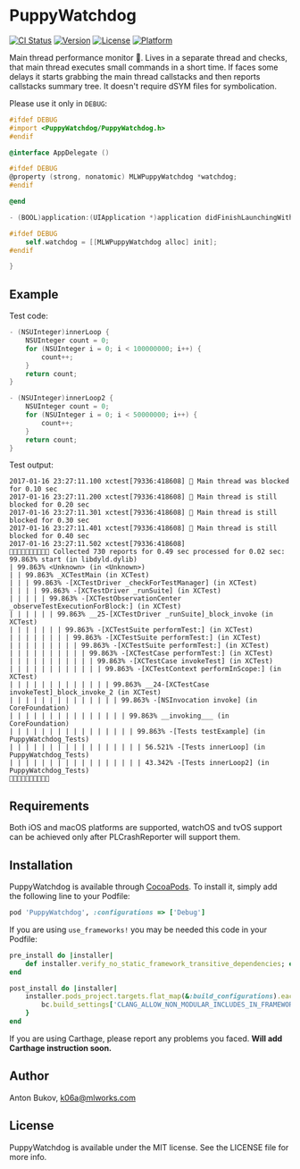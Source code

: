 # PuppyWatchdog

[![CI Status](http://img.shields.io/travis/ML-Works/PuppyWatchdog.svg?style=flat)](https://travis-ci.org/ML-Works/PuppyWatchdog)
[![Version](https://img.shields.io/cocoapods/v/PuppyWatchdog.svg?style=flat)](http://cocoapods.org/pods/PuppyWatchdog)
[![License](https://img.shields.io/cocoapods/l/PuppyWatchdog.svg?style=flat)](http://cocoapods.org/pods/PuppyWatchdog)
[![Platform](https://img.shields.io/cocoapods/p/PuppyWatchdog.svg?style=flat)](http://cocoapods.org/pods/PuppyWatchdog)

Main thread performance monitor 🐶. Lives in a separate thread and checks, that main thread executes small commands in a short time. If faces some delays it starts grabbing the main thread callstacks and then reports callstacks summary tree. It doesn't require dSYM files for symbolication.

Please use it only in `DEBUG`:
```objective-c
#ifdef DEBUG
#import <PuppyWatchdog/PuppyWatchdog.h>
#endif

@interface AppDelegate ()

#ifdef DEBUG
@property (strong, nonatomic) MLWPuppyWatchdog *watchdog;
#endif

@end

- (BOOL)application:(UIApplication *)application didFinishLaunchingWithOptions:(NSDictionary *)launchOptions {

#ifdef DEBUG
    self.watchdog = [[MLWPuppyWatchdog alloc] init];
#endif

}
```

## Example

Test code:
```objective-c
- (NSUInteger)innerLoop {
    NSUInteger count = 0;
    for (NSUInteger i = 0; i < 100000000; i++) {
        count++;
    }
    return count;
}

- (NSUInteger)innerLoop2 {
    NSUInteger count = 0;
    for (NSUInteger i = 0; i < 50000000; i++) {
        count++;
    }
    return count;
}
```

Test output:
```
2017-01-16 23:27:11.100 xctest[79336:418608] 🐶 Main thread was blocked for 0.10 sec
2017-01-16 23:27:11.200 xctest[79336:418608] 🐶 Main thread is still blocked for 0.20 sec
2017-01-16 23:27:11.301 xctest[79336:418608] 🐶 Main thread is still blocked for 0.30 sec
2017-01-16 23:27:11.401 xctest[79336:418608] 🐶 Main thread is still blocked for 0.40 sec
2017-01-16 23:27:11.502 xctest[79336:418608] 
🐶🐶🐶🐶🐶🐶🐶🐶🐶🐶 Collected 730 reports for 0.49 sec processed for 0.02 sec:
99.863% start (in libdyld.dylib)
| 99.863% <Unknown> (in <Unknown>)
| | 99.863% _XCTestMain (in XCTest)
| | | 99.863% -[XCTestDriver _checkForTestManager] (in XCTest)
| | | | 99.863% -[XCTestDriver _runSuite] (in XCTest)
| | | | | 99.863% -[XCTestObservationCenter _observeTestExecutionForBlock:] (in XCTest)
| | | | | | 99.863% __25-[XCTestDriver _runSuite]_block_invoke (in XCTest)
| | | | | | | 99.863% -[XCTestSuite performTest:] (in XCTest)
| | | | | | | | 99.863% -[XCTestSuite performTest:] (in XCTest)
| | | | | | | | | 99.863% -[XCTestSuite performTest:] (in XCTest)
| | | | | | | | | | 99.863% -[XCTestCase performTest:] (in XCTest)
| | | | | | | | | | | 99.863% -[XCTestCase invokeTest] (in XCTest)
| | | | | | | | | | | | 99.863% -[XCTestContext performInScope:] (in XCTest)
| | | | | | | | | | | | | 99.863% __24-[XCTestCase invokeTest]_block_invoke_2 (in XCTest)
| | | | | | | | | | | | | | 99.863% -[NSInvocation invoke] (in CoreFoundation)
| | | | | | | | | | | | | | | 99.863% __invoking___ (in CoreFoundation)
| | | | | | | | | | | | | | | | 99.863% -[Tests testExample] (in PuppyWatchdog_Tests)
| | | | | | | | | | | | | | | | | 56.521% -[Tests innerLoop] (in PuppyWatchdog_Tests)
| | | | | | | | | | | | | | | | | 43.342% -[Tests innerLoop2] (in PuppyWatchdog_Tests)
🐶🐶🐶🐶🐶🐶🐶🐶🐶🐶
```

## Requirements

Both iOS and macOS platforms are supported, watchOS and tvOS support can be achieved only after PLCrashReporter will support them.

## Installation

PuppyWatchdog is available through [CocoaPods](http://cocoapods.org). To install
it, simply add the following line to your Podfile:

```ruby
pod 'PuppyWatchdog', :configurations => ['Debug']
```

If you are using `use_frameworks!` you may be needed this code in your Podfile:
```ruby
pre_install do |installer|
    def installer.verify_no_static_framework_transitive_dependencies; end
end

post_install do |installer|
    installer.pods_project.targets.flat_map(&:build_configurations).each { |bc|
        bc.build_settings['CLANG_ALLOW_NON_MODULAR_INCLUDES_IN_FRAMEWORK_MODULES'] = 'Yes'
    }
end
```

If you are using Carthage, please report any problems you faced. **Will add Carthage instruction soon.**

## Author

Anton Bukov, k06a@mlworks.com

## License

PuppyWatchdog is available under the MIT license. See the LICENSE file for more info.

